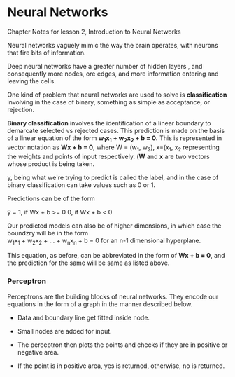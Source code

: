 # Neural Networks
Chapter Notes for lesson 2, Introduction to Neural Networks

Neural networks vaguely mimic the way the brain operates, with neurons that fire bits of information.

Deep neural networks have a greater number of hidden layers , and consequently more nodes, ore edges, and more information entering and leaving the cells.

One kind of problem that neural networks are used to solve is **classification** involving in the case of binary, something as simple as acceptance, or rejection.

**Binary classification** involves the identification of a linear boundary to demarcate selected vs rejected cases. This prediction is made on the basis of a linear equation of the form **w<sub>1</sub>x<sub>1</sub> + w<sub>2</sub>x<sub>2</sub> + b = 0.** This is represented in vector notation as **Wx + b = 0**, where W = (w<sub>1</sub>, w<sub>2</sub>), x=(x<sub>1</sub>, x<sub>2</sub> representing the weights and points of input respectively. (**W** and **x** are two vectors whose product is being taken.

y, being what we're trying to predict is called the label, and in the case of binary classification can take values such as 0 or 1.

Predictions can be of the form
           
ŷ   =      1, if Wx + b >= 0
           0, if Wx + b < 0    
            

Our predicted models can also be of higher dimensions, in which case the boundzry will be in the form  
    w<sub>1</sub>x<sub>1</sub> + w<sub>2</sub>x<sub>2</sub> + ... + w<sub>n</sub>x<sub>n</sub> + b = 0
for an n-1 dimensional hyperplane.
    
This equation, as before, can be abbreviated in the form of **Wx + b = 0**, and the prediction for the same will be same as listed above.

### Perceptron

Perceptrons are the building blocks of neural networks. They encode our equations in the form of a graph in the manner described below.

* Data and boundary line get fitted inside node.

* Small nodes are added for input.

* The perceptron then plots the points and checks if they are in positive or negative area.

* If the point is in positive area, yes is returned, otherwise, no is returned.

